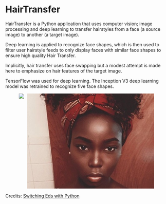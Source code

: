 # HairTransfer

HairTransfer is a Python application that uses computer vision; image processing and deep learning to transfer hairstyles from a face (a source image) to another (a target image).

Deep learning is applied to recognize face shapes, which is then used to filter user hairstyle feeds to only display faces with similar face shapes to ensure high quality Hair Transfer.

Implicitly, hair transfer uses face swapping but a modest attempt is made here to emphasize on hair features of the target image.


TensorFlow was used for deep learning. The Inception V3 deep learning model was retrained to recognize five face shapes.

<div style="display: flex; justify-content: center; gap: 10px;">
    <img src="file_storage/trash/temp_files/profile_pic.jpg" style="width: auto; height: 100%;">
    <img src="file_storage/hairstyles/female/4.jpeg" style="width: auto; height: 100%;">
</div>


Credits: [Switching Eds with Python](https://matthewearl.github.io/2015/07/28/switching-eds-with-python/)
